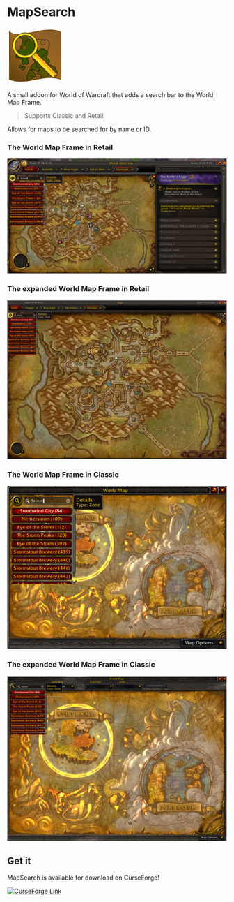# MapSearch
<img src="img/MapSearch.png" width="128" height="128">

A small addon for World of Warcraft that adds a search bar to the World Map Frame.

> Supports Classic and Retail!

Allows for maps to be searched for by name or ID.


### The World Map Frame in Retail
![The World Map Frame in Retail](img/RetailMapFrameMini.jpg)

### The expanded World Map Frame in Retail
![The expanded World Map Frame in Retail](img/RetailMapFrameLarge.jpg)

### The World Map Frame in Classic
![The World Map Frame in Classic](img/ClassicMapFrameMini.jpg)

### The expanded World Map Frame in Classic
![The expanded World Map Frame in Classic](img/ClassicMapFrameLarge.jpg)


## Get it
MapSearch is available for download on CurseForge!

<a href="https://www.curseforge.com/wow/addons/mapsearch">![CurseForge Link](https://cf.way2muchnoise.eu/title/1322786(989AFF).svg?badge_style=for_the_badge)</a>